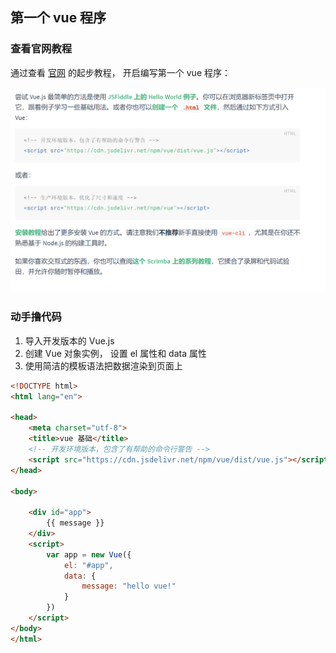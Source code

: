 ## 第一个 vue 程序

### 查看官网教程

通过查看 [官网](https://cn.vuejs.org/v2/guide/) 的起步教程， 开启编写第一个 vue 程序：

![image-20200317100453255](02_第一个vue程序.assets/image-20200317100453255-1584411111102.png)

### 动手撸代码

1. 导入开发版本的 Vue.js
2. 创建 Vue 对象实例， 设置 el 属性和 data 属性
3. 使用简洁的模板语法把数据渲染到页面上

```html
<!DOCTYPE html>
<html lang="en">

<head>
    <meta charset="utf-8">
    <title>vue 基础</title>
    <!-- 开发环境版本，包含了有帮助的命令行警告 -->
    <script src="https://cdn.jsdelivr.net/npm/vue/dist/vue.js"></script>
</head>

<body>

    <div id="app">
        {{ message }}
    </div>
    <script>
        var app = new Vue({
            el: "#app",
            data: {
                message: "hello vue!"
            }
        })
    </script>
</body>
</html>
```

